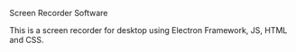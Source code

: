 Screen Recorder Software

This is a screen recorder for desktop using Electron Framework, JS, HTML and CSS.
